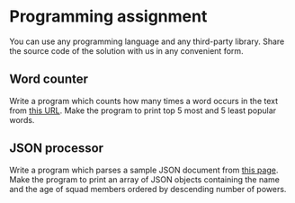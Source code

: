 # Programming assignment

You can use any programming language and any third-party library. Share the source code of the solution with us in any convenient form.

## Word counter

Write a program which counts how many times a word occurs in the text from [this URL](https://www.gutenberg.org/cache/epub/1184/pg1184.txt). Make the program to print top 5 most and 5 least popular words.

## JSON processor

Write a program which parses a sample JSON document from [this page](https://developer.mozilla.org/en-US/docs/Learn/JavaScript/Objects/JSON#json_structure). Make the program to print an array of JSON objects containing the name and the age of squad members ordered by descending number of powers.
